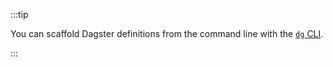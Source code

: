 :::tip

You can scaffold Dagster definitions from the command line with the [`dg` CLI](/api/dagster/dg-cli#dg-scaffold).

:::